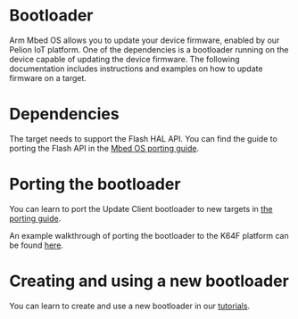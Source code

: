 # Bootloader

Arm Mbed OS allows you to update your device firmware, enabled by our Pelion IoT platform. One of the dependencies is a bootloader running on the device capable of updating the device firmware. The following documentation includes instructions and examples on how to update firmware on a target.

# Dependencies

The target needs to support the Flash HAL API. You can find the guide to porting the Flash API in the [Mbed OS porting guide](flash.html).

# Porting the bootloader

You can learn to port the Update Client bootloader to new targets in [the porting guide](https://cloud.mbed.com/docs/latest/porting/porting-the-device-management-update-client.html).

An example walkthrough of porting the bootloader to the K64F platform can be found [here](https://cloud.mbed.com/docs/latest/porting/update-k64f-port.html).

# Creating and using a new bootloader

You can learn to create and use a new bootloader in our [tutorials](../tutorials/bootloader.html).

